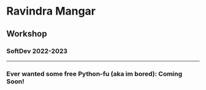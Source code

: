 #  Ravindra Mangar
## Workshop
### SoftDev 2022-2023
---
### Ever wanted some free Python-fu (aka im bored): Coming Soon!
<br>

